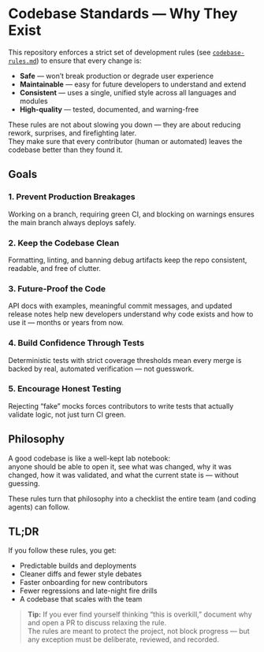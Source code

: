 # Codebase Standards — Why They Exist

This repository enforces a strict set of development rules (see [`codebase-rules.md`](./codebase-rules.md)) to ensure that every change is:

- **Safe** — won’t break production or degrade user experience  
- **Maintainable** — easy for future developers to understand and extend  
- **Consistent** — uses a single, unified style across all languages and modules  
- **High-quality** — tested, documented, and warning-free

These rules are not about slowing you down — they are about reducing rework, surprises, and firefighting later.  
They make sure that every contributor (human or automated) leaves the codebase better than they found it.

## Goals

### 1. Prevent Production Breakages
Working on a branch, requiring green CI, and blocking on warnings ensures the main branch always deploys safely.

### 2. Keep the Codebase Clean
Formatting, linting, and banning debug artifacts keep the repo consistent, readable, and free of clutter.

### 3. Future-Proof the Code
API docs with examples, meaningful commit messages, and updated release notes help new developers understand why code exists and how to use it — months or years from now.

### 4. Build Confidence Through Tests
Deterministic tests with strict coverage thresholds mean every merge is backed by real, automated verification — not guesswork.

### 5. Encourage Honest Testing
Rejecting “fake” mocks forces contributors to write tests that actually validate logic, not just turn CI green.

## Philosophy

A good codebase is like a well-kept lab notebook:  
anyone should be able to open it, see what was changed, why it was changed, how it was validated, and what the current state is — without guessing.

These rules turn that philosophy into a checklist the entire team (and coding agents) can follow.

## TL;DR
If you follow these rules, you get:

- Predictable builds and deployments  
- Cleaner diffs and fewer style debates  
- Faster onboarding for new contributors  
- Fewer regressions and late-night fire drills  
- A codebase that scales with the team

> **Tip:** If you ever find yourself thinking “this is overkill,” document why and open a PR to discuss relaxing the rule.  
> The rules are meant to protect the project, not block progress — but any exception must be deliberate, reviewed, and recorded.

